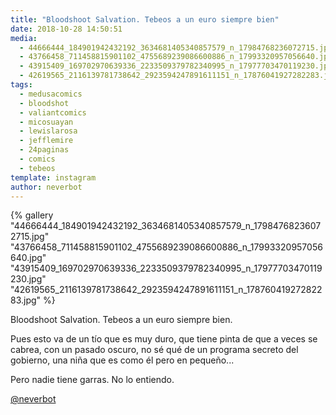 ```yaml
---
title: "Bloodshoot Salvation. Tebeos a un euro siempre bien"
date: 2018-10-28 14:50:51
media: 
  - 44666444_184901942432192_3634681405340857579_n_17984768236072715.jpg
  - 43766458_711458815901102_4755689239086600886_n_17993320957056640.jpg
  - 43915409_169702970639336_2233509379782340995_n_17977703470119230.jpg
  - 42619565_2116139781738642_2923594247891611151_n_17876041927282283.jpg
tags: 
  - medusacomics
  - bloodshot
  - valiantcomics
  - micosuayan
  - lewislarosa
  - jefflemire
  - 24paginas
  - comics
  - tebeos
template: instagram
author: neverbot
---
```


{% gallery "44666444_184901942432192_3634681405340857579_n_17984768236072715.jpg" "43766458_711458815901102_4755689239086600886_n_17993320957056640.jpg" "43915409_169702970639336_2233509379782340995_n_17977703470119230.jpg" "42619565_2116139781738642_2923594247891611151_n_17876041927282283.jpg" %}

Bloodshoot Salvation. Tebeos a un euro siempre bien.

Pues esto va de un tío que es muy duro, que tiene pinta de que a veces se cabrea, con un pasado oscuro, no sé qué de un programa secreto del gobierno, una niña que es como él pero en pequeño...

Pero nadie tiene garras. No lo entiendo.

[@neverbot](https://instagram.com/neverbot)

